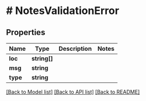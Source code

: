 # # NotesValidationError

## Properties

Name | Type | Description | Notes
------------ | ------------- | ------------- | -------------
**loc** | **string[]** |  |
**msg** | **string** |  |
**type** | **string** |  |

[[Back to Model list]](../../README.md#models) [[Back to API list]](../../README.md#endpoints) [[Back to README]](../../README.md)
